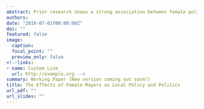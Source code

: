 ```yaml
---
abstract: Prior research shows a strong association between female politicians and the adoption of policies that support women’s interests. However, such evidence rests too heavily on observational data, as well as natural experiments that we should not necessarily generalize to broader electoral contexts. This paper examines the hypothesis that female politicians increase the provision of public goods to women’s constituencies. It also tests whether female politicians lead more women to seek office in subsequent elections. Investigating close elections between male and female candidates in Brazilian municipalities, I find that the election of female mayors in competitive elections has no causal effect on the provision of public goods (policy) or the number of female candidacies (politics). This evidence contrasts with ev- idence from India, suggesting the need for more research to uncover the mechanisms underlying the policy preferences of female politicians and associated consequences for women in the spheres of public good provision and women’s political participation.
authors:
date: "2019-07-01T00:00:00Z"
doi: ""
featured: false
image:
  caption: 
  focal_point: ""
  preview_only: false
<!--links:
- name: Custom Link
  url: http://example.org -->
summary: Working Paper (New version coming out soon!)
title: The Effects of Female Mayors on Local Policy and Politics
url_pdf: ""
url_slides: ""
---
```


